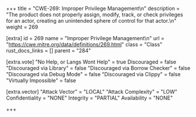 +++
title = "CWE-269: Improper Privilege Management\n"
description = "The product does not properly assign, modify, track, or check privileges for an actor, creating an unintended sphere of control for that actor.\n"
weight = 269

[extra]
id = 269
name = "Improper Privilege Management\n"
url = "https://cwe.mitre.org/data/definitions/269.html"
class = "Class"
rust_docs_links = []
parent = "284"

[extra.vote]
"No Help, or Langs Wont Help" = true
Discouraged = false
"Discouraged via Library" = false
"Discouraged via Borrow Checker" = false
"Discouraged via Debug Mode" = false
"Discouraged via Clippy" = false
"Virtually Impossible" = false

[extra.vector]
"Attack Vector" = "LOCAL"
"Attack Complexity" = "LOW"
Confidentiality = "NONE"
Integrity = "PARTIAL"
Availability = "NONE"

+++